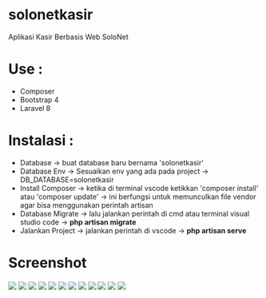 # solonetkasir
Aplikasi Kasir Berbasis Web SoloNet

# Use :
  - Composer
  - Bootstrap 4
  - Laravel 8
  
# Instalasi : 
 - Database -> buat database baru bernama 'solonetkasir'
 - Database Env -> Sesuaikan env yang ada pada project -> DB_DATABASE=solonetkasir
 - Install Composer -> ketika di terminal vscode ketikkan 'composer install' atau 'composer update' -> ini berfungsi untuk memunculkan file vendor agar bisa menggunakan perintah artisan
 - Database Migrate -> lalu jalankan perintah di cmd atau terminal visual studio code -> <b>php artisan migrate</b>
 - Jalankan Project -> jalankan perintah di vscode -> <b>php artisan serve</b>
 
# Screenshot

<img align="center" src="public\img\vlogin.png" />

<img align="center" src="public\img\vdashboard.png" />

<img align="center" src="public\img\vkategori.png" />

<img align="center" src="public\img\vproduk.png" />

<img align="center" src="public\img\vmember.png" />

<img align="center" src="public\img\vsupplier.png" />

<img align="center" src="public\img\vpengeluaran.png" />

<img align="center" src="public\img\vpembelian.png" />

<img align="center" src="public\img\vpenjualan.png" />

<img align="center" src="public\img\vlaporan.png" />

<img align="center" src="public\img\vuser.png" />

<img align="center" src="public\img\vpengaturan.png" />
